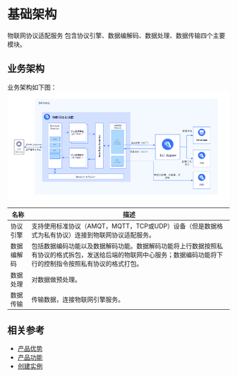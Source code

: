# 基础架构

物联网协议适配服务 包含协议引擎、数据编解码、数据处理、数据传输四个主要模块。

## 业务架构
业务架构如下图：
![](../../../../image/IoT/IoT-Hub-Protocol-Adaptor/iotpa-000.png)


|名称|描述|
| - | - | 
|协议引擎| 支持使用标准协议（AMQT，MQTT，TCP或UDP）设备（但是数据格式为私有协议）连接到物联网协议适配服务。|
|数据编解码| 包括数据编码功能以及数据解码功能。数据解码功能将上行数据按照私有协议的格式拆包，发送给后端的物联网中心服务；数据编码功能将下行的控制指令按照私有协议的格式打包。|
|数据处理| 对数据做预处理。|
|数据传输| 传输数据，连接物联网引擎服务。|

## 相关参考

- [产品优势](../Introduction/Benefits.md)
- [产品功能](../Introduction/Features.md)
- [创建实例](../Getting-Started/Create-Instance.md)
